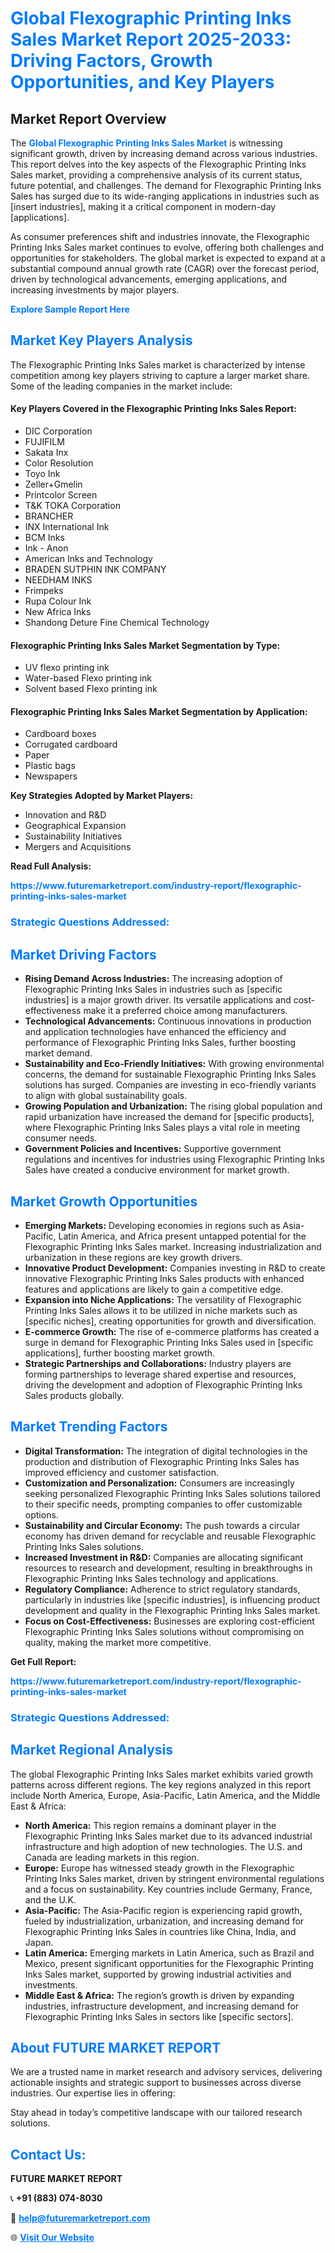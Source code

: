 <h1 style="color: #007BFF;">Global Flexographic Printing Inks Sales Market Report 2025-2033: Driving Factors, Growth Opportunities, and Key Players</h1>

<section id="overview">
<h2>Market Report Overview</h2>
<p>The <a href="https://www.futuremarketreport.com/industry-report/flexographic-printing-inks-sales-market" style="color: #007BFF; text-decoration: none;"><strong>Global Flexographic Printing Inks Sales Market</strong></a> is witnessing significant growth, driven by increasing demand across various industries. This report delves into the key aspects of the Flexographic Printing Inks Sales market, providing a comprehensive analysis of its current status, future potential, and challenges. The demand for Flexographic Printing Inks Sales has surged due to its wide-ranging applications in industries such as [insert industries], making it a critical component in modern-day [applications].</p>
<p>As consumer preferences shift and industries innovate, the Flexographic Printing Inks Sales market continues to evolve, offering both challenges and opportunities for stakeholders. The global market is expected to expand at a substantial compound annual growth rate (CAGR) over the forecast period, driven by technological advancements, emerging applications, and increasing investments by major players.</p>
</section>

<section id="overview">
<p><a href="https://www.futuremarketreport.com/request-sample/reportId=109058" style="color: #007BFF; text-decoration: none;"><strong>Explore Sample Report Here</strong></a></p>
</section>

<section id="key-players">
<h2 style="color: #007BFF;">Market Key Players Analysis</h2>
<p>The Flexographic Printing Inks Sales market is characterized by intense competition among key players striving to capture a larger market share. Some of the leading companies in the market include:</p>
<h4>Key Players Covered in the Flexographic Printing Inks Sales Report:</h4>
<ul><li>DIC Corporation</li><li>FUJIFILM</li><li>Sakata Inx</li><li>Color Resolution</li><li>Toyo Ink</li><li>Zeller+Gmelin</li><li>Printcolor Screen</li><li>T&amp;K TOKA Corporation</li><li>BRANCHER</li><li>INX International Ink</li><li>BCM Inks</li><li>Ink - Anon</li><li>American Inks and Technology</li><li>BRADEN SUTPHIN INK COMPANY</li><li>NEEDHAM INKS</li><li>Frimpeks</li><li>Rupa Colour Ink</li><li>New Africa Inks</li><li>Shandong Deture Fine Chemical Technology</li></ul>
<h4>Flexographic Printing Inks Sales Market Segmentation by Type:</h4>
<ul><li>UV flexo printing ink</li><li>Water-based Flexo printing ink</li><li>Solvent based Flexo printing ink</li></ul>

<h4>Flexographic Printing Inks Sales Market Segmentation by Application:</h4>
<ul><li>Cardboard boxes</li><li>Corrugated cardboard</li><li>Paper</li><li>Plastic bags</li><li>Newspapers</li></ul>
<p><strong>Key Strategies Adopted by Market Players:</strong></p>
<ul>
<li>Innovation and R&D</li>
<li>Geographical Expansion</li>
<li>Sustainability Initiatives</li>
<li>Mergers and Acquisitions</li>
</ul>
</section>

<section>
<p><strong>Read Full Analysis: </strong></p><a href="https://www.futuremarketreport.com/industry-report/flexographic-printing-inks-sales-market" style="color: #007BFF; text-decoration: none;"><strong>https://www.futuremarketreport.com/industry-report/flexographic-printing-inks-sales-market</strong></a>
<h3 style="color: #007BFF;">Strategic Questions Addressed:</h3>
</section>

<section id="driving-factors">
<h2 style="color: #007BFF;">Market Driving Factors</h2>
<ul>
<li><strong>Rising Demand Across Industries:</strong> The increasing adoption of Flexographic Printing Inks Sales in industries such as [specific industries] is a major growth driver. Its versatile applications and cost-effectiveness make it a preferred choice among manufacturers.</li>
<li><strong>Technological Advancements:</strong> Continuous innovations in production and application technologies have enhanced the efficiency and performance of Flexographic Printing Inks Sales, further boosting market demand.</li>
<li><strong>Sustainability and Eco-Friendly Initiatives:</strong> With growing environmental concerns, the demand for sustainable Flexographic Printing Inks Sales solutions has surged. Companies are investing in eco-friendly variants to align with global sustainability goals.</li>
<li><strong>Growing Population and Urbanization:</strong> The rising global population and rapid urbanization have increased the demand for [specific products], where Flexographic Printing Inks Sales plays a vital role in meeting consumer needs.</li>
<li><strong>Government Policies and Incentives:</strong> Supportive government regulations and incentives for industries using Flexographic Printing Inks Sales have created a conducive environment for market growth.</li>
</ul>
</section>

<section id="growth-opportunities">
<h2 style="color: #007BFF;">Market Growth Opportunities</h2>
<ul>
<li><strong>Emerging Markets:</strong> Developing economies in regions such as Asia-Pacific, Latin America, and Africa present untapped potential for the Flexographic Printing Inks Sales market. Increasing industrialization and urbanization in these regions are key growth drivers.</li>
<li><strong>Innovative Product Development:</strong> Companies investing in R&D to create innovative Flexographic Printing Inks Sales products with enhanced features and applications are likely to gain a competitive edge.</li>
<li><strong>Expansion into Niche Applications:</strong> The versatility of Flexographic Printing Inks Sales allows it to be utilized in niche markets such as [specific niches], creating opportunities for growth and diversification.</li>
<li><strong>E-commerce Growth:</strong> The rise of e-commerce platforms has created a surge in demand for Flexographic Printing Inks Sales used in [specific applications], further boosting market growth.</li>
<li><strong>Strategic Partnerships and Collaborations:</strong> Industry players are forming partnerships to leverage shared expertise and resources, driving the development and adoption of Flexographic Printing Inks Sales products globally.</li>
</ul>
</section>

<section id="trending-factors">
<h2 style="color: #007BFF;">Market Trending Factors</h2>
<ul>
<li><strong>Digital Transformation:</strong> The integration of digital technologies in the production and distribution of Flexographic Printing Inks Sales has improved efficiency and customer satisfaction.</li>
<li><strong>Customization and Personalization:</strong> Consumers are increasingly seeking personalized Flexographic Printing Inks Sales solutions tailored to their specific needs, prompting companies to offer customizable options.</li>
<li><strong>Sustainability and Circular Economy:</strong> The push towards a circular economy has driven demand for recyclable and reusable Flexographic Printing Inks Sales solutions.</li>
<li><strong>Increased Investment in R&D:</strong> Companies are allocating significant resources to research and development, resulting in breakthroughs in Flexographic Printing Inks Sales technology and applications.</li>
<li><strong>Regulatory Compliance:</strong> Adherence to strict regulatory standards, particularly in industries like [specific industries], is influencing product development and quality in the Flexographic Printing Inks Sales market.</li>
<li><strong>Focus on Cost-Effectiveness:</strong> Businesses are exploring cost-efficient Flexographic Printing Inks Sales solutions without compromising on quality, making the market more competitive.</li>
</ul>
</section>

<section>
<p><strong>Get Full Report: </strong></p><a href="https://www.futuremarketreport.com/industry-report/flexographic-printing-inks-sales-market" style="color: #007BFF; text-decoration: none;"><strong>https://www.futuremarketreport.com/industry-report/flexographic-printing-inks-sales-market</strong></a>
<h3 style="color: #007BFF;">Strategic Questions Addressed:</h3>
</section>


<section id="regional-analysis">
<h2 style="color: #007BFF;">Market Regional Analysis</h2>
<p>The global Flexographic Printing Inks Sales market exhibits varied growth patterns across different regions. The key regions analyzed in this report include North America, Europe, Asia-Pacific, Latin America, and the Middle East & Africa:</p>
<ul>
<li><strong>North America:</strong> This region remains a dominant player in the Flexographic Printing Inks Sales market due to its advanced industrial infrastructure and high adoption of new technologies. The U.S. and Canada are leading markets in this region.</li>
<li><strong>Europe:</strong> Europe has witnessed steady growth in the Flexographic Printing Inks Sales market, driven by stringent environmental regulations and a focus on sustainability. Key countries include Germany, France, and the U.K.</li>
<li><strong>Asia-Pacific:</strong> The Asia-Pacific region is experiencing rapid growth, fueled by industrialization, urbanization, and increasing demand for Flexographic Printing Inks Sales in countries like China, India, and Japan.</li>
<li><strong>Latin America:</strong> Emerging markets in Latin America, such as Brazil and Mexico, present significant opportunities for the Flexographic Printing Inks Sales market, supported by growing industrial activities and investments.</li>
<li><strong>Middle East & Africa:</strong> The region’s growth is driven by expanding industries, infrastructure development, and increasing demand for Flexographic Printing Inks Sales in sectors like [specific sectors].</li>
</ul>
</section>

<footer>
<h2 style="color: #007BFF;">About FUTURE MARKET REPORT</h2>
<p>We are a trusted name in market research and advisory services, delivering actionable insights and strategic support to businesses across diverse industries. Our expertise lies in offering:</p>

<p>Stay ahead in today’s competitive landscape with our tailored research solutions.</p>

<h2 style="color: #007BFF;">Contact Us:</h2>
<p><strong>FUTURE MARKET REPORT</strong></p>
<p>📞 <strong>+91 (883) 074-8030</strong></p>
<p>📧 <strong><a href="mailto:help@futuremarketreport.com" style="color: #007BFF;">help@futuremarketreport.com</a></strong></p>
<p>🌐 <strong><a href="https://www.futuremarketreport.com/" style="color: #007BFF;">Visit Our Website</a></strong></p>
</footer>